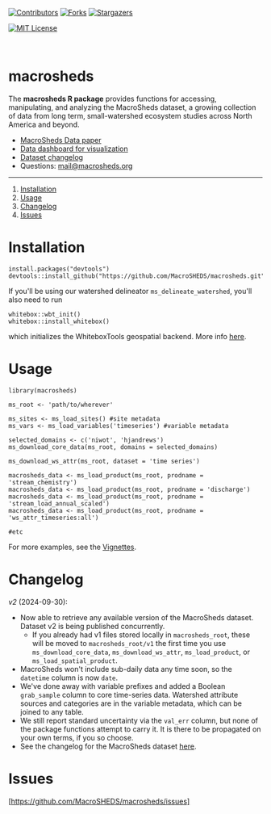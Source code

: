 
[![Contributors][contributors-shield]][contributors-url]
[![Forks][forks-shield]][forks-url]
[![Stargazers][stars-shield]][stars-url]
<!--[![Issues][issues-shield]][issues-url]-->
[![MIT License][license-shield]][license-url]
<!-- [![LinkedIn][linkedin-shield]][linkedin-url] -->

<br>

# macrosheds

The **macrosheds R package** provides functions for accessing, manipulating, and analyzing the MacroSheds dataset, a growing collection of data from long term, small-watershed ecosystem studies across North America and beyond. 

 + [MacroSheds Data paper](https://aslopubs.onlinelibrary.wiley.com/doi/full/10.1002/lol2.10325)
 + [Data dashboard for visualization](https://macrosheds.org)
 + [Dataset changelog](https://macrosheds.org/pages/changelog.html)
 + Questions: mail@macrosheds.org

<hr>
  
1. [Installation](#installation)  
2. [Usage](#usage)
3. [Changelog](#changelog)
4. [Issues](#issues)


# Installation

```{r}
install.packages("devtools")
devtools::install_github("https://github.com/MacroSHEDS/macrosheds.git")
```

If you'll be using our watershed delineator `ms_delineate_watershed`, you'll also need to run

```{r}
whitebox::wbt_init()
whitebox::install_whitebox()
```

which initializes the WhiteboxTools geospatial backend. More info [here](https://giswqs.github.io/whiteboxR/).

# Usage

```{r}
library(macrosheds)

ms_root <- 'path/to/wherever'

ms_sites <- ms_load_sites() #site metadata
ms_vars <- ms_load_variables('timeseries') #variable metadata

selected_domains <- c('niwot', 'hjandrews')
ms_download_core_data(ms_root, domains = selected_domains)

ms_download_ws_attr(ms_root, dataset = 'time series')

macrosheds_data <- ms_load_product(ms_root, prodname = 'stream_chemistry')
macrosheds_data <- ms_load_product(ms_root, prodname = 'discharge')
macrosheds_data <- ms_load_product(ms_root, prodname = 'stream_load_annual_scaled')
macrosheds_data <- ms_load_product(ms_root, prodname = 'ws_attr_timeseries:all')

#etc
```

For more examples, see the [Vignettes](https://macrosheds.org/pages/vignettes).

# Changelog

*v2* (2024-09-30):
 + Now able to retrieve any available version of the MacroSheds dataset. Dataset v2 is being published concurrently.
   + If you already had v1 files stored locally in `macrosheds_root`, these will be moved to `macrosheds_root/v1` the first time you use `ms_download_core_data`, `ms_download_ws_attr`, `ms_load_product`, or `ms_load_spatial_product`.
 + MacroSheds won't include sub-daily data any time soon, so the `datetime` column is now `date`.
 + We've done away with variable prefixes and added a Boolean `grab_sample` column to core time-series data. Watershed attribute sources and categories are in the variable metadata, which can be joined to any table.
 + We still report standard uncertainty via the `val_err` column, but none of the package functions attempt to carry it. It is there to be propagated on your own terms, if you so choose.
 + See the changelog for the MacroSheds dataset [here](https://macrosheds.org/pages/changelog.html).

# Issues

[https://github.com/MacroSHEDS/macrosheds/issues]

<br><br>

[contributors-shield]: https://cuahsi.shinyapps.io/macrosheds/_w_eb92b9c2/new_logo_full.png
[contributors-url]: https://github.com/MacroSHEDS/macrosheds/graphs/contributors
[forks-shield]: https://img.shields.io/github/forks/MacroSHEDS/macrosheds.svg?style=for-the-badge
[forks-url]: https://github.com/MacroSHEDS/macrosheds/network/members
[stars-shield]: https://img.shields.io/github/stars/MacroSHEDS/macrosheds.svg?style=for-the-badge
[stars-url]: https://github.com/MacroSHEDS/macrosheds/stargazers
[issues-shield]: https://img.shields.io/github/issues/MacroSHEDS/macrosheds.svg?style=for-the-badge
[issues-url]: https://github.com/MacroSHEDS/macrosheds/issues
[license-shield]: https://img.shields.io/github/license/MacroSHEDS/macrosheds.svg?style=for-the-badge
[license-url]: https://github.com/MacroSHEDS/macrosheds/blob/master/LICENSE.txt
<!-- [linkedin-shield]: https://img.shields.io/badge/-LinkedIn-black.svg?style=for-the-badge&logo=linkedin&colorB=555 -->
<!-- [linkedin-url]: https://linkedin.com/in/linkedin_username -->
